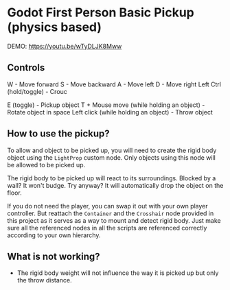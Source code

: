 # Godot First Person Basic Pickup (physics based) 

DEMO: https://youtu.be/wTyDLJK8Mww

Controls
--------
W - Move forward
S - Move backward
A - Move left
D - Move right
Left Ctrl (hold/toggle) - Crouc

E (toggle) - Pickup object
T + Mouse move (while holding an object) - Rotate object in space
Left click (while holding an object) - Throw object

How to use the pickup?
----------------------
To allow and object to be picked up, you will need to create the rigid body object using the `LightProp` custom node.
Only objects using this node will be allowed to be picked up.

The rigid body to be picked up will react to its surroundings. Blocked by a wall? It won't budge. Try anyway? It will automatically drop the object on the floor.

If you do not need the player, you can swap it out with your own player controller. But reattach the `Container` and the `Crosshair` node provided in this project as it serves as a way to mount and detect rigid body. Just make sure all the referenced nodes in all the scripts are referenced correctly according to your own hierarchy.


What is not working?
--------------------
- The rigid body weight will not influence the way it is picked up but only the throw distance.